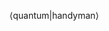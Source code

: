 $\langle\text{quantum}|\text{handyman}\rangle$
<!--

I'm

🔧 Experimental atomic physicist ⚛️ Quantum scientist 🐍 Pythonista

🏔️ Mountaineer 🚲 Cyclist 🥁 Drummer

🎒 Backpacker 📷 Photographer 🍜 Foodie

⚕️ EMT/WEMT 🪂 Paratrooper 🎓 Ph.D.

🏫 NTU | Academia Sinica alumnus

🧋 Taiwanese 🗿 he / him / his

-->
